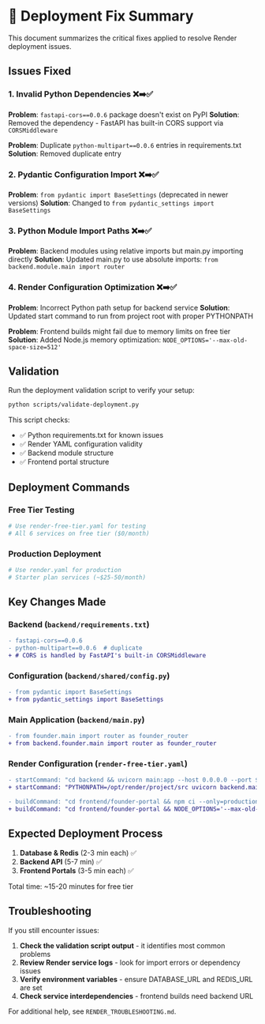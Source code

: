 # 🔧 Deployment Fix Summary

This document summarizes the critical fixes applied to resolve Render deployment issues.

## Issues Fixed

### 1. Invalid Python Dependencies ❌➡️✅

**Problem**: `fastapi-cors==0.0.6` package doesn't exist on PyPI
**Solution**: Removed the dependency - FastAPI has built-in CORS support via `CORSMiddleware`

**Problem**: Duplicate `python-multipart==0.0.6` entries in requirements.txt
**Solution**: Removed duplicate entry

### 2. Pydantic Configuration Import ❌➡️✅

**Problem**: `from pydantic import BaseSettings` (deprecated in newer versions)
**Solution**: Changed to `from pydantic_settings import BaseSettings`

### 3. Python Module Import Paths ❌➡️✅

**Problem**: Backend modules using relative imports but main.py importing directly
**Solution**: Updated main.py to use absolute imports: `from backend.module.main import router`

### 4. Render Configuration Optimization ❌➡️✅

**Problem**: Incorrect Python path setup for backend service
**Solution**: Updated start command to run from project root with proper PYTHONPATH

**Problem**: Frontend builds might fail due to memory limits on free tier
**Solution**: Added Node.js memory optimization: `NODE_OPTIONS='--max-old-space-size=512'`

## Validation

Run the deployment validation script to verify your setup:

```bash
python scripts/validate-deployment.py
```

This script checks:
- ✅ Python requirements.txt for known issues
- ✅ Render YAML configuration validity
- ✅ Backend module structure
- ✅ Frontend portal structure

## Deployment Commands

### Free Tier Testing
```bash
# Use render-free-tier.yaml for testing
# All 6 services on free tier ($0/month)
```

### Production Deployment
```bash  
# Use render.yaml for production
# Starter plan services (~$25-50/month)
```

## Key Changes Made

### Backend (`backend/requirements.txt`)
```diff
- fastapi-cors==0.0.6
- python-multipart==0.0.6  # duplicate
+ # CORS is handled by FastAPI's built-in CORSMiddleware
```

### Configuration (`backend/shared/config.py`)
```diff
- from pydantic import BaseSettings
+ from pydantic_settings import BaseSettings
```

### Main Application (`backend/main.py`)
```diff
- from founder.main import router as founder_router
+ from backend.founder.main import router as founder_router
```

### Render Configuration (`render-free-tier.yaml`)
```diff
- startCommand: "cd backend && uvicorn main:app --host 0.0.0.0 --port $PORT --workers 1"
+ startCommand: "PYTHONPATH=/opt/render/project/src uvicorn backend.main:app --host 0.0.0.0 --port $PORT --workers 1"

- buildCommand: "cd frontend/founder-portal && npm ci --only=production && npm run build"
+ buildCommand: "cd frontend/founder-portal && NODE_OPTIONS='--max-old-space-size=512' npm ci --only=production && NODE_OPTIONS='--max-old-space-size=512' npm run build"
```

## Expected Deployment Process

1. **Database & Redis** (2-3 min each) ✅
2. **Backend API** (5-7 min) ✅  
3. **Frontend Portals** (3-5 min each) ✅

Total time: ~15-20 minutes for free tier

## Troubleshooting

If you still encounter issues:

1. **Check the validation script output** - it identifies most common problems
2. **Review Render service logs** - look for import errors or dependency issues
3. **Verify environment variables** - ensure DATABASE_URL and REDIS_URL are set
4. **Check service interdependencies** - frontend builds need backend URL

For additional help, see `RENDER_TROUBLESHOOTING.md`.